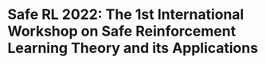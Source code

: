 # Safe RL 2022: The 1st International Workshop on Safe Reinforcement Learning Theory and its Applications
